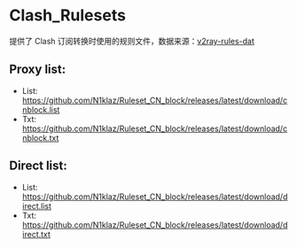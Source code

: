 # Clash_Rulesets
提供了 Clash 订阅转换时使用的规则文件，数据来源：[v2ray-rules-dat](https://github.com/Loyalsoldier/v2ray-rules-dat)

## Proxy list:  
* List: https://github.com/N1klaz/Ruleset_CN_block/releases/latest/download/cnblock.list
* Txt: https://github.com/N1klaz/Ruleset_CN_block/releases/latest/download/cnblock.txt
## Direct list:  
* List: https://github.com/N1klaz/Ruleset_CN_block/releases/latest/download/direct.list 
* Txt: https://github.com/N1klaz/Ruleset_CN_block/releases/latest/download/direct.txt
  

